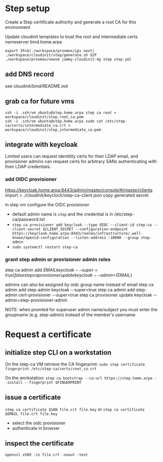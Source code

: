 # Step setup

Create a Step certificate authority and generate a root CA for this environment

Update cloudinit templates to trust the root and intermediate certs
nameserver bind.home.arpa

```
export IP=$(./workspace/proxmox/ips next)
./workspace/cloudinit/step/generate.sh $IP
./workspace/proxmox/newvm jammy-cloudinit-4g step step.yml
```

## add DNS record
see cloudinit/bind/README.md

## grab ca for future vms
```
ssh -i .ssh/vm ubuntu@step.home.arpa step ca root > workspace/cloudinit/step_root_ca.pem
ssh -i .ssh/vm ubuntu@step.home.arpa sudo cat /etc/step-ca/certs/intermediate_ca.crt > workspace/cloudinit/step_intermediate_ca.pem
```

## integrate with keycloak

Limited users can request identitity certs for their LDAP email, and provisioner admins can request certs for arbitrary SANs authenticating with their LDAP credentials.

### add OIDC provisioner
https://keycloak.home.arpa:8443/admin/master/console/#/master/clients
import > ./cloudinit/keyclock/step-ca-client.json
copy generated secret

in step vm configure the OIDC provisioner
* default admin name is `step` and the credential is in /etc/step-ca/password.txt
* `step ca provisioner add keycloak --type OIDC --client-id step-ca --client-secret $CLIENT_SECRET --configuration-endpoint https://keycloak.home.arpa:8443/realms/infrastructure/.well-known/openid-configuration --listen-address :10000 --group step-admin`
* `sudo systemctl restart step-ca`

### grant step admin or provisioner admin roles
step ca admin add ${EMAIL} keycloak --super=true|false
step ca provisioner update keycloak --admin=${EMAIL}

admins can also be assigned by oidc group name instead of email
step ca admin add step-admin keycloak --super=true
step ca admin add step-admin cert-provisioner --super=true
step ca provisioner update keycloak --admin=step-provisioner-admin

NOTE: when promted for superuser admin name/subject you must enter the groupname (e.g. step-admin) instead of the member's username

# Request a certificate
## initialize step CLI on a workstation
On the step-ca VM retrieve the CA fingerprint:
`sudo step certificate fingerprint /etc/step-ca/certs/root_ca.crt`

On the workstation:
`step ca bootstrap --ca-url https://step.home.arpa --install --fingerprint $FINGERPRINT`

## issue a certificate
`step ca certificate $SAN file.crt file.key`
or
`step ca certificate $EMAIL file.crt file.key`

* select the oidc provisioner
* authenticate in browser

## inspect the certificate
`openssl x509 -in file.crt -noout -text`